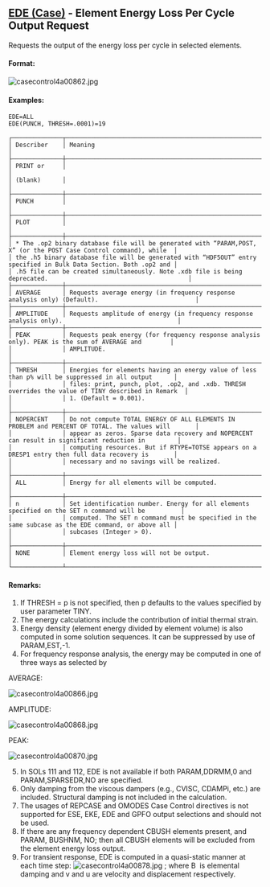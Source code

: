 ## [EDE (Case)](https://nexus.hexagon.com/documentationcenter/bundle/MSC_Nastran_2022.4/page/Nastran_Combined_Book/qrg/casecontrol4a/TOC.EDE.Case.xhtml) - Element Energy Loss Per Cycle Output Request

Requests the output of the energy loss per cycle in selected elements.

#### Format:

![casecontrol4a00862.jpg](https://help-be.hexagonmi.com/bundle/MSC_Nastran_2022.4/page/Nastran_Combined_Book/qrg/casecontrol4a/../../../assets/casecontrol4a00862.jpg?_LANG=enus)

#### Examples:

```nastran
EDE=ALL
EDE(PUNCH, THRESH=.0001)=19
```

```text
┌──────────────┬────────────────────────────────────────────────────────────────────────────────────────────────────┐
│ Describer    │ Meaning                                                                                            │
├──────────────┼────────────────────────────────────────────────────────────────────────────────────────────────────┤
│ PRINT or     │                                                                                                    │
│ (blank)      │                                                                                                    │
├──────────────┼────────────────────────────────────────────────────────────────────────────────────────────────────┤
│ PUNCH        │                                                                                                    │
├──────────────┼────────────────────────────────────────────────────────────────────────────────────────────────────┤
│ PLOT         │                                                                                                    │
├──────────────┼────────────────────────────────────────────────────────────────────────────────────────────────────┤
│ * The .op2 binary database file will be generated with “PARAM,POST, X” (or the POST Case Control command), while  │
│ the .h5 binary database file will be generated with “HDF5OUT” entry specified in Bulk Data Section. Both .op2 and │
│ .h5 file can be created simultaneously. Note .xdb file is being deprecated.                                       │
├──────────────┼────────────────────────────────────────────────────────────────────────────────────────────────────┤
│ AVERAGE      │ Requests average energy (in frequency response analysis only) (Default).                           │
├──────────────┼────────────────────────────────────────────────────────────────────────────────────────────────────┤
│ AMPLITUDE    │ Requests amplitude of energy (in frequency response analysis only).                                │
├──────────────┼────────────────────────────────────────────────────────────────────────────────────────────────────┤
│ PEAK         │ Requests peak energy (for frequency response analysis only). PEAK is the sum of AVERAGE and        │
│              │ AMPLITUDE.                                                                                         │
├──────────────┼────────────────────────────────────────────────────────────────────────────────────────────────────┤
│ THRESH       │ Energies for elements having an energy value of less than p% will be suppressed in all output      │
│              │ files: print, punch, plot, .op2, and .xdb. THRESH overrides the value of TINY described in Remark  │
│              │ 1. (Default = 0.001).                                                                              │
├──────────────┼────────────────────────────────────────────────────────────────────────────────────────────────────┤
│ NOPERCENT    │ Do not compute TOTAL ENERGY OF ALL ELEMENTS IN PROBLEM and PERCENT OF TOTAL. The values will       │
│              │ appear as zeros. Sparse data recovery and NOPERCENT can result in significant reduction in         │
│              │ computing resources. But if RTYPE=TOTSE appears on a DRESP1 entry then full data recovery is       │
│              │ necessary and no savings will be realized.                                                         │
├──────────────┼────────────────────────────────────────────────────────────────────────────────────────────────────┤
│ ALL          │ Energy for all elements will be computed.                                                          │
├──────────────┼────────────────────────────────────────────────────────────────────────────────────────────────────┤
│ n            │ Set identification number. Energy for all elements specified on the SET n command will be          │
│              │ computed. The SET n command must be specified in the same subcase as the EDE command, or above all │
│              │ subcases (Integer > 0).                                                                            │
├──────────────┼────────────────────────────────────────────────────────────────────────────────────────────────────┤
│ NONE         │ Element energy loss will not be output.                                                            │
└──────────────┴────────────────────────────────────────────────────────────────────────────────────────────────────┘
```

#### Remarks:

1. If THRESH = p is not specified, then p defaults to the values specified by user parameter TINY.
2. The energy calculations include the contribution of initial thermal strain.
3. Energy density (element energy divided by element volume) is also computed in some solution sequences. It can be suppressed by use of PARAM,EST,-1.
4. For frequency response analysis, the energy may be computed in one of three ways as selected by

AVERAGE:

![casecontrol4a00866.jpg](https://help-be.hexagonmi.com/bundle/MSC_Nastran_2022.4/page/Nastran_Combined_Book/qrg/casecontrol4a/../../../assets/casecontrol4a00866.jpg?_LANG=enus)  
 
AMPLITUDE:

![casecontrol4a00868.jpg](https://help-be.hexagonmi.com/bundle/MSC_Nastran_2022.4/page/Nastran_Combined_Book/qrg/casecontrol4a/../../../assets/casecontrol4a00868.jpg?_LANG=enus)  
 
PEAK:

![casecontrol4a00870.jpg](https://help-be.hexagonmi.com/bundle/MSC_Nastran_2022.4/page/Nastran_Combined_Book/qrg/casecontrol4a/../../../assets/casecontrol4a00870.jpg?_LANG=enus)  
 
5. In SOLs 111 and 112, EDE is not available if both PARAM,DDRMM,0 and PARAM,SPARSEDR,NO are specified.
6. Only damping from the viscous dampers (e.g., CVISC, CDAMPi, etc.) are included. Structural damping is not included in the calculation.
7. The usages of REPCASE and OMODES Case Control directives is not supported for ESE, EKE, EDE and GPFO output selections and should not be used.
8. If there are any frequency dependent CBUSH elements present, and PARAM, BUSHNM, NO; then all CBUSH elements will be excluded from the element energy loss output.
9. For transient response, EDE is computed in a quasi-static manner at each time step: ![casecontrol4a00878.jpg](https://help-be.hexagonmi.com/bundle/MSC_Nastran_2022.4/page/Nastran_Combined_Book/qrg/casecontrol4a/../../../assets/casecontrol4a00878.jpg?_LANG=enus) ; where B  is elemental damping and v and u are velocity and displacement respectively.
